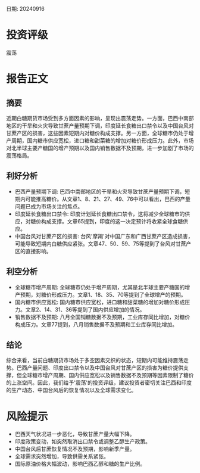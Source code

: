 
日期: 20240916

# 投资评级

震荡

# 报告正文

## 摘要

近期白糖期货市场受到多方面因素的影响，呈现出震荡走势。一方面，巴西中南部地区的干旱和火灾导致甘蔗产量预期下调，印度延长食糖出口禁令以及中国台风对甘蔗产区的损害，这些因素短期内对糖价构成支撑。另一方面，全球糖市仍处于增产周期，国内糖市供应宽松，进口糖和甜菜糖的增加对糖价形成压力。此外，市场对北半球主要产糖国的增产预期以及国内销售数据不及预期，进一步加剧了市场的震荡格局。

## 利好分析

* 巴西产量预期下调: 巴西中南部地区的干旱和火灾导致甘蔗产量预期下调，短期内可能推高糖价。从文章1、8、21、27、49、76中可以看出，巴西的产量问题已成为市场关注的焦点。
* 印度延长食糖出口禁令: 印度计划延长食糖出口禁令，这将减少全球糖市的供应，对糖价构成支撑。文章65提到，印度的这一决定预计将收紧全球食糖供应。
* 中国台风对甘蔗产区的损害: 台风'摩羯'对中国广东和广西甘蔗产区造成损害，可能导致短期内白糖供应紧张。文章47、50、59、75等提到了台风对甘蔗产区的直接影响。

## 利空分析

* 全球糖市增产周期: 全球糖市仍处于增产周期，尤其是北半球主要产糖国的增产预期，对糖价形成压力。文章1、18、35、70等提到了全球增产的预期。
* 国内糖市供应宽松: 国内糖市供应宽松，进口糖和甜菜糖的增加对糖价形成压力。文章2、14、31、36等提到了国内供应增加的情况。
* 销售数据不及预期: 八月全国销糖数据不及预期，工业库存同比增加，对糖价构成压力。文章77提到，八月销售数据不及预期和工业库存同比增加。

## 结论

综合来看，当前白糖期货市场处于多空因素交织的状态，短期内可能维持震荡走势。巴西产量问题、印度出口禁令以及中国台风对甘蔗产区的损害为糖价提供支撑，但全球糖市增产周期、国内供应宽松以及销售数据不及预期等因素限制了糖价的上涨空间。因此，我们给予'震荡'的投资评级，建议投资者密切关注巴西和印度的生产动态、中国台风后的恢复情况以及全球需求变化。

# 风险提示

* 巴西天气状况进一步恶化，导致甘蔗产量大幅下降。
* 印度政策变动，如突然取消出口禁令或调整乙醇生产政策。
* 中国台风后甘蔗恢复情况不及预期，影响新季产量。
* 全球需求突然增加，导致供需关系紧张。
* 国际原油价格大幅波动，影响巴西乙醇和糖的生产比例。
